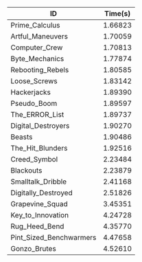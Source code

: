 |ID|Time(s)|
|-|-|
|Prime_Calculus|1.66823|
|Artful_Maneuvers|1.70059|
|Computer_Crew|1.70813|
|Byte_Mechanics|1.77874|
|Rebooting_Rebels|1.80585|
|Loose_Screws|1.83142|
|Hackerjacks|1.89390|
|Pseudo_Boom|1.89597|
|The_ERROR_List|1.89737|
|Digital_Destroyers|1.90270|
|Beasts|1.90486|
|The_Hit_Blunders|1.92516|
|Creed_Symbol|2.23484|
|Blackouts|2.23879|
|Smalltalk_Dribble|2.41168|
|Digitally_Destroyed|2.51826|
|Grapevine_Squad|3.45351|
|Key_to_Innovation|4.24728|
|Rug_Heed_Bend|4.35770|
|Pint_Sized_Benchwarmers|4.47658|
|Gonzo_Brutes|4.52610|
